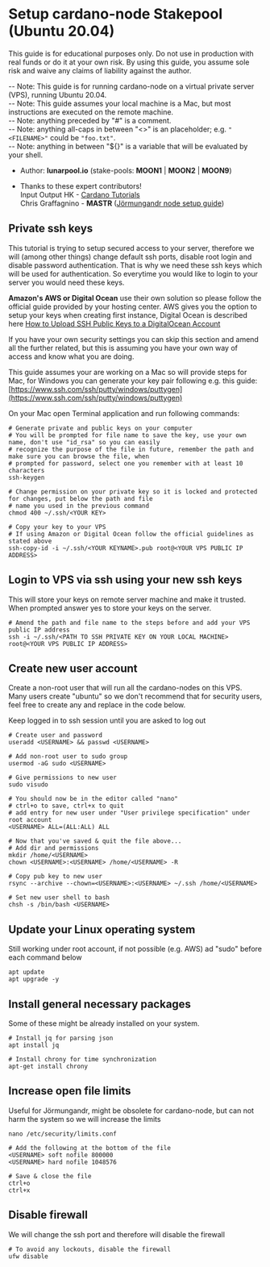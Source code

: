 # Setup cardano-node Stakepool (Ubuntu 20.04)

This guide is for educational purposes only. Do not use in production with real funds or do it at your own risk. By using this guide, you assume sole risk and waive any claims of liability against the author.  

-- Note: This guide is for running cardano-node on a virtual private server (VPS), running Ubuntu 20.04.  
-- Note: This guide assumes your local machine is a Mac, but most instructions are executed on the remote machine.  
-- Note: anything preceded by "#" is a comment.   
-- Note: anything all-caps in between "<>" is an placeholder; e.g. `"<FILENAME>"` could be `"foo.txt"`.   
-- Note: anything in between "${}" is a variable that will be evaluated by your shell.  

* Author: **lunarpool.io** (stake-pools: **MOON1** | **MOON2** | **MOON9**)  

* Thanks to these expert contributors!  
Input Output HK - [Cardano Tutorials](https://docs.cardano.org/projects/cardano-node/en/latest/getting-started/install.html)  
Chris Graffagnino - **MASTR** ([Jörmungandr node setup guide](https://github.com/Chris-Graffagnino/Jormungandr-for-Newbs/blob/master/docs/jormungandr_node_setup_guide.md))

## Private ssh keys
This tutorial is trying to setup secured access to your server, therefore we will (among other things) change default ssh ports, disable root login and disable password authentication. That is why we need these ssh keys which will be used for authentication. So everytime you would like to login to your server you would need these keys.

**Amazon's AWS or Digital Ocean** use their own solution so please follow the official guide provided by your hosting center. AWS gives you the option to setup your keys when creating first instance, Digital Ocean is described here [How to Upload SSH Public Keys to a DigitalOcean Account](https://www.digitalocean.com/docs/droplets/how-to/add-ssh-keys/to-account/)

If you have your own security settings you can skip this section and amend all the further related, but this is assuming you have your own way of access and know what you are doing.

This guide assumes your are working on a Mac so will provide steps for Mac, for Windows you can generate your key pair following e.g. this guide: [https://www.ssh.com/ssh/putty/windows/puttygen](https://www.ssh.com/ssh/putty/windows/puttygen)

On your Mac open Terminal application and run following commands:

```
# Generate private and public keys on your computer
# You will be prompted for file name to save the key, use your own name, don't use "id_rsa" so you can easily
# recognize the purpose of the file in future, remember the path and make sure you can browse the file, when
# prompted for password, select one you remember with at least 10 characters
ssh-keygen

# Change permission on your private key so it is locked and protected for changes, put below the path and file
# name you used in the previous command
chmod 400 ~/.ssh/<YOUR KEY>

# Copy your key to your VPS
# If using Amazon or Digital Ocean follow the official guidelines as stated above
ssh-copy-id -i ~/.ssh/<YOUR KEYNAME>.pub root@<YOUR VPS PUBLIC IP ADDRESS>
```

## Login to VPS via ssh using your new ssh keys
This will store your keys on remote server machine and make it trusted. When prompted answer yes to store your keys on the server.
```
# Amend the path and file name to the steps before and add your VPS public IP address
ssh -i ~/.ssh/<PATH TO SSH PRIVATE KEY ON YOUR LOCAL MACHINE> root@<YOUR VPS PUBLIC IP ADDRESS>
```

## Create new user account
Create a non-root user that will run all the cardano-nodes on this VPS. Many users create "ubuntu" so we don't recommend that for security users, feel free to create any and replace in the code below.

Keep logged in to ssh session until you are asked to log out 
```
# Create user and password
useradd <USERNAME> && passwd <USERNAME>

# Add non-root user to sudo group
usermod -aG sudo <USERNAME>

# Give permissions to new user
sudo visudo

# You should now be in the editor called "nano"
# ctrl+o to save, ctrl+x to quit
# add entry for new user under "User privilege specification" under root account
<USERNAME> ALL=(ALL:ALL) ALL

# Now that you've saved & quit the file above...
# Add dir and permissions
mkdir /home/<USERNAME>
chown <USERNAME>:<USERNAME> /home/<USERNAME> -R

# Copy pub key to new user
rsync --archive --chown=<USERNAME>:<USERNAME> ~/.ssh /home/<USERNAME>

# Set new user shell to bash
chsh -s /bin/bash <USERNAME>
```

## Update your Linux operating system
Still working under root account, if not possible (e.g. AWS) ad "sudo" before each command below
```
apt update
apt upgrade -y
```

## Install general necessary packages
Some of these might be already installed on your system.
```
# Install jq for parsing json
apt install jq

# Install chrony for time synchronization
apt-get install chrony
```

## Increase open file limits
Useful for Jörmungandr, might be obsolete for cardano-node, but can not harm the system so we will increase the limits
```
nano /etc/security/limits.conf

# Add the following at the bottom of the file
<USERNAME> soft nofile 800000
<USERNAME> hard nofile 1048576

# Save & close the file
ctrl+o
ctrl+x
```

## Disable firewall
We will change the ssh port and therefore will disable the firewall
```
# To avoid any lockouts, disable the firewall
ufw disable
```
